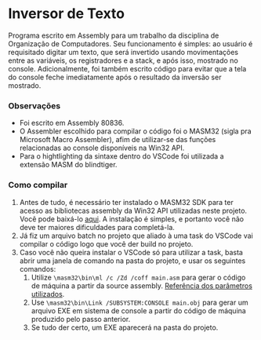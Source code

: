# Inversor de Texto

Programa escrito em Assembly para um trabalho da disciplina de Organização de Computadores.
Seu funcionamento é simples: ao usuário é requisitado digitar um texto, que será invertido usando movimentações entre as variáveis, os registradores e a stack, e após isso, mostrado no console.
Adicionalmente, foi também escrito código para evitar que a tela do console feche imediatamente após o resultado da inversão ser mostrado.

### Observações
* Foi escrito em Assembly 80836.
* O Assembler escolhido para compilar o código foi o MASM32 (sigla pra Microsoft Macro Assembler), afim de utilizar-se das funções relacionadas ao console disponíveis na Win32 API.
* Para o hightlighting da sintaxe dentro do VSCode foi utilizada a extensão MASM do blindtiger.

### Como compilar
1. Antes de tudo, é necessário ter instalado o MASM32 SDK para ter acesso as bibliotecas assembly da Win32 API utilizadas neste projeto. Você pode baixá-lo [aqui](http://masm32.com/). A instalação é simples, e portanto você não deve ter maiores dificuldades para completá-la.
2. Já fiz um arquivo batch no projeto que aliado à uma task do VSCode vai compilar o código logo que você der build no projeto.
3. Caso você não queira instalar o VSCode só para utilizar a task, basta abrir uma janela de comando na pasta do projeto, e usar os seguintes comandos:
    1. Utilize `\masm32\bin\ml /c /Zd /coff main.asm` para gerar o código de máquina a partir da source assembly. [Referência dos parâmetros utilizados](https://docs.microsoft.com/en-us/cpp/assembler/masm/ml-and-ml64-command-line-reference?view=vs-2019).
    2. Use `\masm32\bin\Link /SUBSYSTEM:CONSOLE main.obj` para gerar um arquivo EXE em sistema de console a partir do código de máquina produzido pelo passo anterior.
    3. Se tudo der certo, um EXE aparecerá na pasta do projeto.

